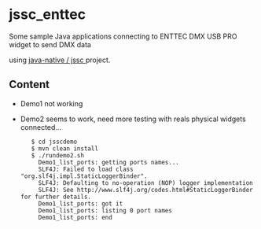 # jssc_enttec
Some sample Java applications connecting to ENTTEC DMX USB PRO widget to send DMX data

using  [ java-native / jssc ](https://github.com/java-native/jssc) project.

## Content
- Demo1 not working
- Demo2 seems to work, need more testing with reals physical widgets connected...

  ```
     $ cd jsscdemo
     $ mvn clean install
     $ ./rundemo2.sh
       Demo1_list_ports: getting ports names...
       SLF4J: Failed to load class "org.slf4j.impl.StaticLoggerBinder".
       SLF4J: Defaulting to no-operation (NOP) logger implementation
       SLF4J: See http://www.slf4j.org/codes.html#StaticLoggerBinder for further details.
       Demo1_list_ports: got it
       Demo1_list_ports: listing 0 port names
       Demo1_list_ports: end
  ```
